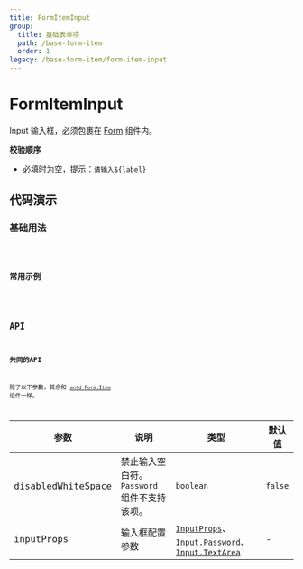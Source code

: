 ```yaml
---
title: FormItemInput
group:
  title: 基础表单项
  path: /base-form-item
  order: 1
legacy: /base-form-item/form-item-input
---
```


# FormItemInput

Input 输入框，必须包裹在 [Form](https://ant-design.gitee.io/components/form-cn/) 组件内。

**校验顺序**

- 必填时为空，提示：`请输入${label}`

## 代码演示

### 基础用法

<code src="./demos/Demo1.tsx" />

### 常用示例

<code src="./demos/Demo2.tsx" />

## API

### 共同的API

除了以下参数，其余和 [`antd Form.Item`](https://ant-design.gitee.io/components/form-cn/#Form.Item) 组件一样。

参数 | 说明 | 类型 | 默认值 |
------------- | ------------- | ------------- | ------------- |
disabledWhiteSpace | 禁止输入空白符。`Password` 组件不支持该项。 | `boolean` | `false` |
inputProps  | 输入框配置参数 | [`InputProps`](https://ant-design.gitee.io/components/input-cn/#Input)、[`Input.Password`](https://ant-design.gitee.io/components/input-cn/#Input.Password)、[`Input.TextArea`](https://ant-design.gitee.io/components/input-cn/#Input.TextArea) | - |
